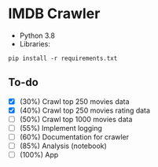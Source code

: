 # IMDB Crawler

- Python 3.8
- Libraries: 

```
pip install -r requirements.txt
```

## To-do

- [X] (30%) Crawl top 250 movies data
- [X] (40%) Crawl top 250 movies rating data
- [ ] (50%) Crawl top 1000 movies data
- [ ] (55%) Implement logging
- [ ] (60%) Documentation for crawler
- [ ] (85%) Analysis (notebook)
- [ ] (100%) App
